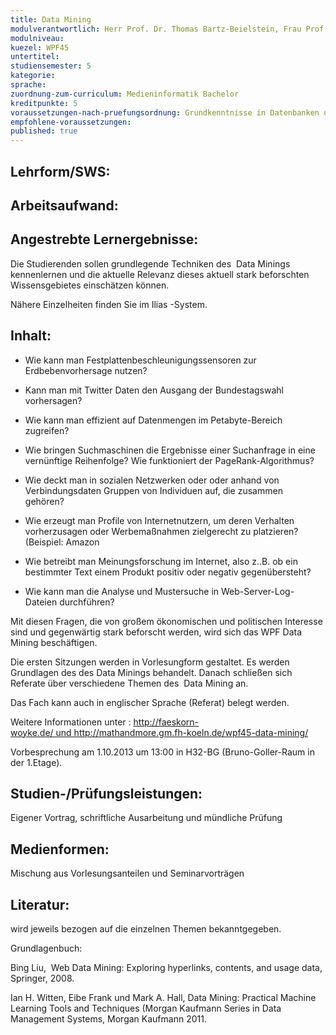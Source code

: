```yaml
---
title: Data Mining
modulverantwortlich: Herr Prof. Dr. Thomas Bartz-Beielstein, Frau Prof. Dr. Heide Faeskorn-Woyke, Frau Prof. Dr. Edda Leopold
modulniveau:
kuezel: WPF45
untertitel:
studiensemester: 5
kategorie:
sprache: 
zuordnung-zum-curriculum: Medieninformatik Bachelor
kreditpunkte: 5
voraussetzungen-nach-pruefungsordnung: Grundkenntnisse in Datenbanken und abgeschlossenes Grundstudium
empfohlene-voraussetzungen: 
published: true
---
```


## Lehrform/SWS:


## Arbeitsaufwand:

## Angestrebte Lernergebnisse:
Die Studierenden sollen grundlegende Techniken des  Data Minings kennenlernen und die aktuelle Relevanz dieses aktuell stark beforschten Wissensgebietes einschätzen können.  


Nähere Einzelheiten finden Sie im Ilias -System.

## Inhalt:
- Wie kann man Festplattenbeschleunigungssensoren zur Erdbebenvorhersage nutzen?

- Kann man mit Twitter Daten den Ausgang der Bundestagswahl vorhersagen?

- Wie kann man effizient auf Datenmengen im Petabyte-Bereich zugreifen?

- Wie bringen Suchmaschinen die Ergebnisse einer Suchanfrage in eine vernünftige Reihenfolge? Wie funktioniert der PageRank-Algorithmus?

- Wie deckt man in sozialen Netzwerken oder oder anhand von Verbindungsdaten Gruppen von Individuen auf, die zusammen gehören? 

- Wie erzeugt man Profile von Internetnutzern, um deren Verhalten vorherzusagen oder Werbemaßnahmen zielgerecht zu platzieren? (Beispiel: Amazon

- Wie betreibt man Meinungsforschung im Internet, also z..B. ob ein bestimmter Text einem Produkt positiv oder negativ gegenübersteht?

- Wie kann man die Analyse und Mustersuche in Web-Server-Log-Dateien durchführen?



Mit diesen Fragen, die von großem ökonomischen und politischen Interesse sind und gegenwärtig stark beforscht werden, wird sich das WPF Data Mining beschäftigen.  


Die ersten Sitzungen werden in Vorlesungform gestaltet. Es werden Grundlagen des des Data Minings behandelt. Danach schließen sich Referate über verschiedene Themen des  Data Mining an.  


Das Fach kann auch in englischer Sprache (Referat) belegt werden.  


Weitere Informationen unter :  http://faeskorn-woyke.de/ und http://mathandmore.gm.fh-koeln.de/wpf45-data-mining/  


Vorbesprechung am 1.10.2013 um 13:00 in H32-BG (Bruno-Goller-Raum in der 1.Etage).

## Studien-/Prüfungsleistungen:
Eigener Vortrag, schriftliche Ausarbeitung und mündliche Prüfung

## Medienformen:
Mischung aus Vorlesungsanteilen und Seminarvorträgen

## Literatur:
wird jeweils bezogen auf die einzelnen Themen bekanntgegeben.  


Grundlagenbuch:  


Bing Liu,  Web Data Mining: Exploring hyperlinks, contents, and usage data, Springer, 2008.  


Ian H. Witten, Eibe Frank und Mark A. Hall, Data Mining: Practical Machine Learning Tools and Techniques (Morgan Kaufmann Series in Data Management Systems, Morgan Kaufmann 2011.  


 

 


